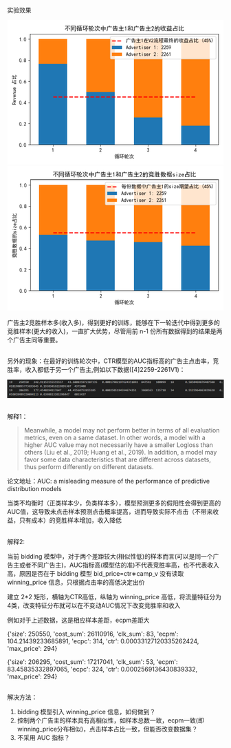 实验效果

![alt text](RevenueRatioChange.png)
![alt text](WinningSizeRatioChange.png)

广告主2竞胜样本多(收入多)，得到更好的训练，能够在下一轮迭代中得到更多的竞胜样本(更大的收入)，一直扩大优势，尽管用前 n-1 份所有数据得到的结果是两个广告主同等重要。


## 

另外的现象：在最好的训练轮次中，CTR模型的AUC指标高的广告主点击率，竞胜率，收入都低于另一个广告主,例如以下数据([4]2259-2261V1)：

![alt text](image.png)
<!-- 19    250550   242.91155555555557   43.680835972387335   0.00017982197624351892  847592   100099   18       0.5850469876487588   0.018198095773693645 0.19385016219895307  4372408 
19    206295   177.4540294117647    44.45568752855185    0.0002505194594674251   3860563  135718   34       0.5125964863039628   0.016028489220094113 0.6398613261396447   6033437  -->

## 
解释1：
<!-- Click-through rate prediction in online advertising: A literature review 中的 24 页 -->
> Meanwhile, a model may not perform better in terms of all evaluation metrics, even on a same dataset. In other words, a model with a higher AUC value may not necessarily have a smaller Logloss than others (Liu et al., 2019; Huang et al., 2019). In addition, a model may favor some data characteristics that are different across datasets, thus perform differently on different datasets.

论文地址：AUC: a misleading measure of the performance of predictive distribution models

当类不均衡时（正类样本少，负类样本多），模型预测更多的假阳性会得到更高的AUC值，这导致未点击样本预测点击概率提高，进而导致实际不点击（不带来收益，只有成本）的竞胜样本增加，收入降低

## 
解释2:

当前 bidding 模型中，对于两个差距较大(相似性低)的样本而言(可以是同一个广告主或者不同广告主)，AUC指标高(模型估的准)不代表竞胜率高，也不代表收入高，原因是否在于 bidding 模型 bid_price=ctr∗camp_v 没有读取 winning_price 信息，只根据点击率的高低决定出价

建立 2*2 矩形，横轴为CTR高低，纵轴为 winning_price 高低，将流量特征分为4类，改变特征分布就可以在不变动AUC情况下改变竞胜率和收入

例如对于上述数据，这是相应样本差距，ecpm差距大

{'size': 250550, 'cost_sum': 26110916, 'clk_sum': 83, 'ecpm': 104.21439233685891, 'ecpc': 314, 'ctr': 0.00033127120335262424, 'max_price': 294}

{'size': 206295, 'cost_sum': 17217041, 'clk_sum': 53, 'ecpm': 83.45835332897065, 'ecpc': 324, 'ctr': 0.0002569136430839332, 'max_price': 294}

## 
解决方法：
1. bidding 模型引入 winning_price 信息，如何做到？
2. 控制两个广告主的样本具有高相似性，如样本总数一致，ecpm一致(即winning_price分布相似)，点击样本占比一致，但能否改变数据集？
3. 不采用 AUC 指标？



<!-- 竞胜样本比例越来越高，收入比例也越来越高，越训练表现越好的现象？ -->

<!-- 归结于竞胜样本多导致的收入高？
但不能说明为什么竞胜样本比例越来越高，收入比例也越来越高，这个趋势才是越估越准的现象 -->

<!-- 1th part: 
1th advertiser's data info:
Here are the statistics:
{'size': 250551, 'cost_sum': 21776380, 'clk_sum': 90, 'ecpm': 86.91396162857063, 'ecpc': 241, 'ctr': 0.0003592083048960092, 'max_price': 294}
2th advertiser's data info:
Here are the statistics:
{'size': 206296, 'cost_sum': 17295610, 'clk_sum': 53, 'ecpm': 83.83880443634389, 'ecpc': 326, 'ctr': 0.0002569123977197813, 'max_price': 294}

2th part: 
1th advertiser's data info:
Here are the statistics:
{'size': 250551, 'cost_sum': 22761493, 'clk_sum': 72, 'ecpm': 90.84574797147087, 'ecpc': 316, 'ctr': 0.00028736664391680735, 'max_price': 294}
2th advertiser's data info:
Here are the statistics:
{'size': 206296, 'cost_sum': 18909296, 'clk_sum': 57, 'ecpm': 91.66099197269942, 'ecpc': 331, 'ctr': 0.00027630201264202894, 'max_price': 294}

3th part: 
1th advertiser's data info:
Here are the statistics:
{'size': 250551, 'cost_sum': 24934474, 'clk_sum': 88, 'ecpm': 99.51855710015127, 'ecpc': 283, 'ctr': 0.00035122589812054233, 'max_price': 294}
2th advertiser's data info:
Here are the statistics:
{'size': 206296, 'cost_sum': 19498733, 'clk_sum': 83, 'ecpm': 94.51823108543064, 'ecpc': 234, 'ctr': 0.0004023345096366386, 'max_price': 294}

4th part: 
1th advertiser's data info:
Here are the statistics:
{'size': 250550, 'cost_sum': 25669192, 'clk_sum': 77, 'ecpm': 102.45137497505488, 'ecpc': 333, 'ctr': 0.00030732388744761526, 'max_price': 294}
2th advertiser's data info:
Here are the statistics:
{'size': 206296, 'cost_sum': 17486258, 'clk_sum': 58, 'ecpm': 84.76295226276807, 'ecpc': 301, 'ctr': 0.0002811494163725908, 'max_price': 294}

5th part:
1th advertiser's data info:
Here are the statistics:
{'size': 250550, 'cost_sum': 26110916, 'clk_sum': 83, 'ecpm': 104.21439233685891, 'ecpc': 314, 'ctr': 0.00033127120335262424, 'max_price': 294}
2th advertiser's data info:
Here are the statistics:
{'size': 206295, 'cost_sum': 17217041, 'clk_sum': 53, 'ecpm': 83.45835332897065, 'ecpc': 324, 'ctr': 0.0002569136430839332, 'max_price': 294} -->
